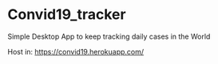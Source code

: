 # Convid19_tracker

Simple Desktop App to keep tracking daily cases in the World

Host in: https://convid19.herokuapp.com/
